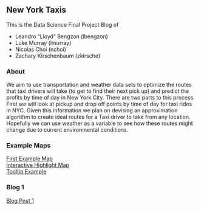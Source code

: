 ## New York Taxis

This is the Data Science Final Project Blog of
- Leandro “Lloyd” Bengzon (lbengzon)
- Luke Murray (lmurray)
- Nicolas Choi (nchoi)
- Zachary Kirschenbaum (zkirsche)

### About

We aim to use transportation and weather data sets to optimize the routes that taxi drivers will take (to get to find their next pick up) and predict the profits by time of day in New York City. There are two parts to this process. First we will look at pickup and drop off points by time of day for taxi rides in NYC. Given this information we plan on devising an approximation algorithm to create ideal routes for a Taxi driver to take from any location. Hopefully we can use weather as a variable to see how these routes might change due to current environmental conditions.

### Example Maps
[First Example Map](https://nchoi.github.io/NewYorkTaxis/exampleMaps.html)  
[Interactive Highlight Map](https://nchoi.github.io/NewYorkTaxis/interactiveHighlightMap.html)  
[Tooltip Example](https://nchoi.github.io/NewYorkTaxis/toolTip.html)

### Blog 1
[Blog Post 1](https://nchoi.github.io/NewYorkTaxis/blogpost1.html)


